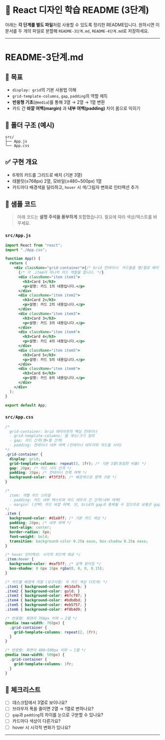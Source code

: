 # 📘 React 디자인 학습 README (3단계)

아래는 **각 단계를 별도 파일**처럼 사용할 수 있도록 정리한 README입니다.
원하시면 이 문서를 두 개의 파일로 분할해 `README-3단계.md`, `README-4단계.md`로 저장하세요.

---

# README-3단계.md

## 🎯 목표

* `display: grid`의 기본 사용법 이해
* `grid-template-columns`, `gap`, `padding`의 역할 체득
* **반응형 기초**(`@media`)를 통해 3열 → 2열 → 1열 변환
* 카드 간 **바깥 여백(margin)** 과 **내부 여백(padding)** 차이 몸으로 익히기

## 📁 폴더 구조 (예시)

```
src/
├── App.js
└── App.css
```

## ✅ 구현 개요

* 6개의 카드를 그리드로 배치 (기본 3열)
* 태블릿(≤768px) 2열, 모바일(≤480~500px) 1열
* 카드마다 배경색을 달리하고, `hover` 시 색/그림자 변화로 인터랙션 추가

## 🧩 샘플 코드

> 아래 코드는 **설명 주석을 풍부하게** 포함했습니다. 필요에 따라 색상/텍스트를 바꾸세요.

### `src/App.js`

```jsx
import React from "react";
import "./App.css";

function App() {
  return (
    <div className="grid-container">{/* Grid 컨테이너: 카드들을 행/열로 배치 */}
      {/* 각 .item이 하나의 카드 역할을 합니다. */}
      <div className="item item1">
        <h3>Card 1</h3>
        <p>설명: 카드 1의 내용입니다.</p>
      </div>
      <div className="item item2">
        <h3>Card 2</h3>
        <p>설명: 카드 2의 내용입니다.</p>
      </div>
      <div className="item item3">
        <h3>Card 3</h3>
        <p>설명: 카드 3의 내용입니다.</p>
      </div>
      <div className="item item4">
        <h3>Card 4</h3>
        <p>설명: 카드 4의 내용입니다.</p>
      </div>
      <div className="item item5">
        <h3>Card 5</h3>
        <p>설명: 카드 5의 내용입니다.</p>
      </div>
      <div className="item item6">
        <h3>Card 6</h3>
        <p>설명: 카드 6의 내용입니다.</p>
      </div>
    </div>
  );
}

export default App;
```

### `src/App.css`

```css
/*
  grid-container: Grid 레이아웃의 핵심 컨테이너
  - grid-template-columns: 열 개수/크기 정의
  - gap: 카드 간격(행+열 간격)
  - padding: 컨테이너 내부 여백 (컨테이너 테두리와 카드들 사이)
*/
.grid-container {
  display: grid;
  grid-template-columns: repeat(3, 1fr); /* 기본 3열(동일한 비율) */
  gap: 20px; /* 카드 사이 간격 */
  padding: 20px; /* 컨테이너 안쪽 여백 */
  background-color: #f3f3f3; /* 배경색으로 영역 구분 */
}

/*
  item: 개별 카드 스타일
  - padding: 카드 내부 텍스트와 카드 테두리 간 간격(내부 여백)
  - margin: (선택) 카드 바깥 여백. 단, Grid의 gap과 중복될 수 있으므로 보통은 gap만 사용
*/
.item {
  background-color: #d1e8ff; /* 기본 카드 색상 */
  padding: 20px; /* 내부 여백 */
  text-align: center;
  border-radius: 8px;
  font-weight: bold;
  transition: background-color 0.25s ease, box-shadow 0.25s ease;
}

/* hover 인터랙션: 시각적 피드백 제공 */
.item:hover {
  background-color: #eaf5ff; /* 살짝 밝아짐 */
  box-shadow: 0 6px 16px rgba(0, 0, 0, 0.15);
}

/* 카드별 배경색 지정 (요구사항: 각 카드 색상 다르게) */
.item1 { background-color: #61dafb; }
.item2 { background-color: gold; }
.item3 { background-color: #6fcf97; }
.item4 { background-color: #bdbdbd; }
.item5 { background-color: #eb5757; }
.item6 { background-color: #f8b4d9; }

/* 반응형: 화면이 768px 이하 → 2열 */
@media (max-width: 768px) {
  .grid-container {
    grid-template-columns: repeat(2, 1fr);
  }
}

/* 반응형: 화면이 480~500px 이하 → 1열 */
@media (max-width: 500px) {
  .grid-container {
    grid-template-columns: 1fr;
  }
}
```

## 🧪 체크리스트

* [ ] 데스크탑에서 3열로 보이나요?
* [ ] 브라우저 폭을 줄이면 2열 → 1열로 변하나요?
* [ ] `gap`과 `padding`의 차이를 눈으로 구분할 수 있나요?
* [ ] 카드마다 색상이 다른가요?
* [ ] hover 시 시각적 변화가 있나요?

---
